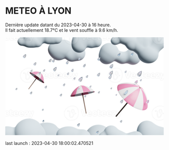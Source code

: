 # METEO À LYON

Dernière update datant du 2023-04-30 à 16 heure.  
Il fait actuellement 18.7°C et le vent souffle à 9.6 km/h.      

![](./.github/rain.png)

last launch : 2023-04-30 18:00:02.470521
